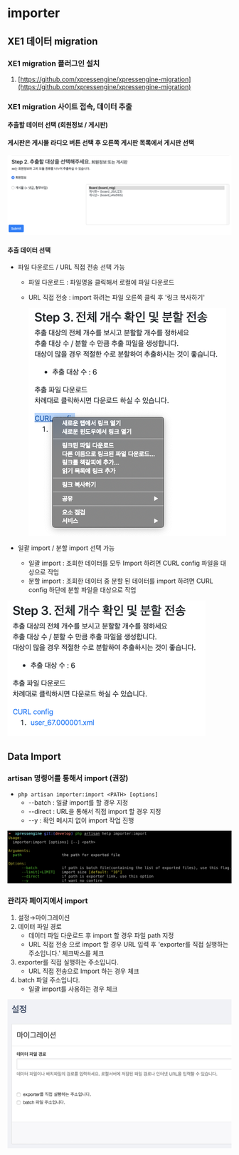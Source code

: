 # importer

## XE1 데이터 migration
### **XE1 migration 플러그인 설치**

1. [https://github.com/xpressengine/xpressengine-migration](https://github.com/xpressengine/xpressengine-migration)

### XE1 migration 사이트 접속, 데이터 추출

#### 추출할 데이터 선택 (회원정보 / 게시판)
#### 게시판은 게시물 라디오 버튼 선택 후 오른쪽 게시판 목록에서 게시판 선택

![screenshots/migration_export_type.png](screenshots/migration_export_type.png)

#### 추출 데이터 선택

- 파일 다운로드 / URL 직접 전송 선택 가능
    - 파일 다운로드 : 파일명을 클릭해서 로컬에 파일 다운로드
    - URL 직접 전송 : import 하려는 파일 오른쪽 클릭 후 '링크 복사하기'

        ![screenshots/migration_export_data.png](screenshots/migration_export_data.png)

- 일괄 import / 분할 import 선택 가능
    - 일괄 import : 조회한 데이터를 모두 Import 하려면 CURL config 파일을 대상으로 작업
    - 분할 import : 조회한 데이터 중 분할 된 데이터를 import 하려면 CURL config 하단에 분할 파일을 대상으로 작업

![screenshots/migration_data_list.png](screenshots/migration_data_list.png)

## Data Import

### artisan 명령어를 통해서 import (권장)

- `php artisan importer:import <PATH> [options]`
    - --batch : 일괄 import를 할 경우 지정
    - --direct : URL을 통해서 직접 import 할 경우 지정
    - --y : 확인 메시지 없이 import 작업 진행

![screenshots/import_artisan_command.png](screenshots/import_artisan_command.png)

### 관리자 페이지에서 import

1. 설정→마이그레이션
2. 데이터 파일 경로
    - 데이터 파일 다운로드 후 import 할 경우 파일 path 지정
    - URL 직접 전송 으로 import 할 경우 URL 입력 후 'exporter를 직접 실행하는 주소입니다.' 체크박스를 체크
3. exporter를 직접 실행하는 주소입니다.
    - URL 직접 전송으로 Import 하는 경우 체크
4. batch 파일 주소입니다.
    - 일괄 import를 사용하는 경우 체크

![screenshots/import_admin.png](screenshots/import_admin.png)
